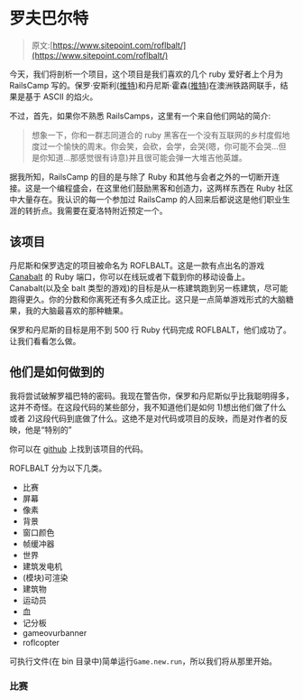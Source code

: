 # 罗夫巴尔特

> 原文:[https://www.sitepoint.com/roflbalt/](https://www.sitepoint.com/roflbalt/)

今天，我们将剖析一个项目，这个项目是我们喜欢的几个 ruby 爱好者上个月为 RailsCamp 写的。保罗·安斯利([推特](http://twitter.com/pda))和丹尼斯·霍森([推特](https://twitter.com/dennishotson))在澳洲铁路网联手，结果是基于 ASCII 的焰火。

不过，首先，如果你不熟悉 RailsCamps，这里有一个来自他们网站的简介:

> 想象一下，你和一群志同道合的 ruby 黑客在一个没有互联网的乡村度假地度过一个愉快的周末。你会笑，会砍，会学，会哭(嗯，你可能不会哭…但是你知道…那感觉很有诗意)并且很可能会弹一大堆吉他英雄。

据我所知，RailsCamp 的目的是与除了 Ruby 和其他与会者之外的一切断开连接。这是一个编程盛会，在这里他们鼓励黑客和创造力，这两样东西在 Ruby 社区中大量存在。我认识的每一个参加过 RailsCamp 的人回来后都说这是他们职业生涯的转折点。我需要在夏洛特附近预定一个。

## 该项目

丹尼斯和保罗选定的项目被命名为 ROFLBALT。这是一款有点出名的游戏 [Canabalt](http://canabalt.com/) 的 Ruby 端口，你可以在线玩或者下载到你的移动设备上。Canabalt(以及全 balt 类型的游戏)的目标是从一栋建筑跑到另一栋建筑，尽可能跑得更久。你的分数和你离死还有多久成正比。这只是一点简单游戏形式的大脑糖果，我的大脑最喜欢的那种糖果。

保罗和丹尼斯的目标是用不到 500 行 Ruby 代码完成 ROFLBALT，他们成功了。让我们看看怎么做。

## 他们是如何做到的

我将尝试破解罗福巴特的密码。我现在警告你，保罗和丹尼斯似乎比我聪明得多，这并不奇怪。在这段代码的某些部分，我不知道他们是如何 1)想出他们做了什么或者 2)这段代码到底做了什么。这绝不是对代码或项目的反映，而是对作者的反映，他是“特别的”

你可以在 [github](https://github.com/pda/roflbalt) 上找到该项目的代码。

ROFLBALT 分为以下几类。

*   比赛
*   屏幕
*   像素
*   背景
*   窗口颜色
*   帧缓冲器
*   世界
*   建筑发电机
*   (模块)可渲染
*   建筑物
*   运动员
*   血
*   记分板
*   gameovurbanner
*   roflcopter

可执行文件(在 bin 目录中)简单运行`Game.new.run`，所以我们将从那里开始。

### 比赛